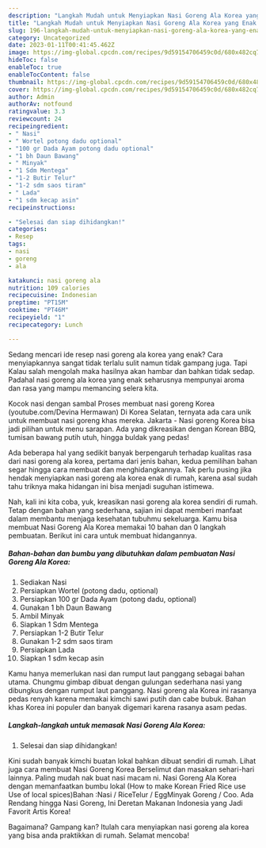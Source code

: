 ```yaml
---
description: "Langkah Mudah untuk Menyiapkan Nasi Goreng Ala Korea yang Enak Banget"
title: "Langkah Mudah untuk Menyiapkan Nasi Goreng Ala Korea yang Enak Banget"
slug: 196-langkah-mudah-untuk-menyiapkan-nasi-goreng-ala-korea-yang-enak-banget
category: Uncategorized
date: 2023-01-11T00:41:45.462Z
image: https://img-global.cpcdn.com/recipes/9d59154706459c0d/680x482cq70/nasi-goreng-ala-korea-foto-resep-utama.jpg
hideToc: false
enableToc: true
enableTocContent: false
thumbnail: https://img-global.cpcdn.com/recipes/9d59154706459c0d/680x482cq70/nasi-goreng-ala-korea-foto-resep-utama.jpg
cover: https://img-global.cpcdn.com/recipes/9d59154706459c0d/680x482cq70/nasi-goreng-ala-korea-foto-resep-utama.jpg
author: Admin
authorAv: notfound
ratingvalue: 3.3
reviewcount: 24
recipeingredient:
- " Nasi"
- " Wortel potong dadu optional"
- "100 gr Dada Ayam potong dadu optional"
- "1 bh Daun Bawang"
- " Minyak"
- "1 Sdm Mentega"
- "1-2 Butir Telur"
- "1-2 sdm saos tiram"
- " Lada"
- "1 sdm kecap asin"
recipeinstructions:

- "Selesai dan siap dihidangkan!"
categories:
- Resep
tags:
- nasi
- goreng
- ala

katakunci: nasi goreng ala 
nutrition: 109 calories
recipecuisine: Indonesian
preptime: "PT15M"
cooktime: "PT46M"
recipeyield: "1"
recipecategory: Lunch

---
```



Sedang mencari ide resep nasi goreng ala korea yang enak? Cara menyiapkannya sangat tidak terlalu sulit namun tidak gampang juga. Tapi Kalau salah mengolah maka hasilnya akan hambar dan bahkan tidak sedap. Padahal nasi goreng ala korea yang enak seharusnya mempunyai aroma dan rasa yang mampu memancing selera kita.


Kocok nasi dengan sambal Proses membuat nasi goreng Korea (youtube.com/Devina Hermawan) Di Korea Selatan, ternyata ada cara unik untuk membuat nasi goreng khas mereka. Jakarta - Nasi goreng Korea bisa jadi pilihan untuk menu sarapan. Ada yang dikreasikan dengan Korean BBQ, tumisan bawang putih utuh, hingga buldak yang pedas!

Ada beberapa hal yang sedikit banyak berpengaruh terhadap kualitas rasa dari nasi goreng ala korea, pertama dari jenis bahan, kedua pemilihan bahan segar hingga cara membuat dan menghidangkannya. Tak perlu pusing jika hendak menyiapkan nasi goreng ala korea enak di rumah, karena asal sudah tahu triknya maka hidangan ini bisa menjadi suguhan istimewa.


Nah, kali ini kita coba, yuk, kreasikan nasi goreng ala korea sendiri di rumah. Tetap dengan bahan yang sederhana, sajian ini dapat memberi manfaat dalam membantu menjaga kesehatan tubuhmu sekeluarga. Kamu bisa membuat Nasi Goreng Ala Korea memakai 10 bahan dan 0 langkah pembuatan. Berikut ini cara untuk membuat hidangannya.

<!--inarticleads1-->

##### Bahan-bahan dan bumbu yang dibutuhkan dalam pembuatan Nasi Goreng Ala Korea:

1. Sediakan  Nasi
1. Persiapkan  Wortel (potong dadu, optional)
1. Persiapkan 100 gr Dada Ayam (potong dadu, optional)
1. Gunakan 1 bh Daun Bawang
1. Ambil  Minyak
1. Siapkan 1 Sdm Mentega
1. Persiapkan 1-2 Butir Telur
1. Gunakan 1-2 sdm saos tiram
1. Persiapkan  Lada
1. Siapkan 1 sdm kecap asin


Kamu hanya memerlukan nasi dan rumput laut panggang sebagai bahan utama. Chungmu gimbap dibuat dengan gulungan sederhana nasi yang dibungkus dengan rumput laut panggang. Nasi goreng ala Korea ini rasanya pedas renyah karena memakai kimchi sawi putih dan cabe bubuk. Bahan khas Korea ini populer dan banyak digemari karena rasanya asam pedas. 

<!--inarticleads2-->

##### Langkah-langkah untuk memasak Nasi Goreng Ala Korea:


1. Selesai dan siap dihidangkan!

Kini sudah banyak kimchi buatan lokal bahkan dibuat sendiri di rumah. Lihat juga cara membuat Nasi Goreng Korea Berselimut dan masakan sehari-hari lainnya. Paling mudah nak buat nasi macam ni. Nasi Goreng Ala Korea dengan memanfaatkan bumbu lokal (How to make Korean Fried Rice use Use of local spices)Bahan :Nasi / RiceTelur / EggMinyak Goreng / Coo. Ada Rendang hingga Nasi Goreng, Ini Deretan Makanan Indonesia yang Jadi Favorit Artis Korea! 

Bagaimana? Gampang kan? Itulah cara menyiapkan nasi goreng ala korea yang bisa anda praktikkan di rumah. Selamat mencoba!
